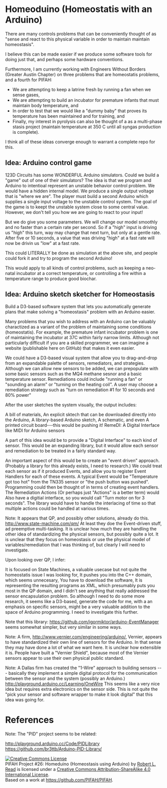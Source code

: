 # Homeoduino (Homeostatis with an Arduino)

There are many controls problems that can be conveniently thought of as "sense and react to this physical variable in order to maintain maintain homeostasis".

I believe this can be made easier if we produce some software tools for doing just that, and perhaps some hardware conventions.

Furthermore, I am currently working with Engineers Without Borders (Greater Austin Chapter) on three problems that are homeostatis problems, and a fourth for PIFAH:
* We are attempting to keep a latrine fresh by running a fan when we sense gases,
* We are attempting to build an incubator for premature infants that must maintain body temperature, and
* In order to test that we would like a "dummy baby" that proves its temperature has been maintained and for training, and
* Finally, my interest in pyrolysis can also be thought of a as a multi-phase stasis project (maintain temperature at 350 C until all syngas production is complete).

I think all of these ideas converge enough to warrant a complete repo for this.

## Idea: Arduino control game

123D Circuits has some WONDERFUL Arduino simulators. Could we build a "game" out of one of their simulators? The idea is that we program and Arduino to intentioal represent an unstable behavior control problem. We would have a hidden internal model. We produce a single output voltage that is "where we are". The player must build a second Arduino which supplies a single input voltage to the unstable control system. The goal of the game is to keept the unstable system close to some central value. However, we don't tell you how we are going to react to your input!

But we do give you some parameters. We will change our model smoothly and no faster than a certain rate per second. So if a "high" input is driving us "high" this turn, way may change that next turn, but only at a gentle rate. After five or 10 seconds, a value that was driving "high" at a fast rate will now be drivin us "low" at a fast rate.

This could LITERALLY be done as simulation at the above site, and people could fork it and try to program the second Arduino!

This would apply to all kinds of control problems, such as keeping a neo-natal incubator at a correct temperature, or controlling a fire within a temperature range to produce good biochar.

## Idea: Arduino sketch sketcher for Homeostasis

Build a D3-based software system that lets you automatically generate plans that make solving a "homeostasis" problem with an Arduino easier.

Many problems that you wish to address with an Arduino can be valuably charactized as a variant of the problem of maintaining some conditions (homeostatis). For example, the premature infant incubator problem is one of maintaining the incubator at 37C within fairly narrow limits. Although not particularly difficult if you are a skilled programmer, we can imagine a website (publishable here on GitHub) that makes it even easier.

We could have a D3-based visual system that allow you to drag-and-drop from an expandable palette of sensors, remediators, and strategies. Although we can allow new sensors to be added, we can prepopulate with some basic sensors such as the MQ4 methane sesnor and a basic temperature sensor. Remediations could include "running a fan" or "sounding an alarm" or "turning on the heating coil". A user may choose a remediation strategy such as "turn on remediation #1 for 10 seconds and 80% power"

After the user sketches the system visually, the output includes:

A bill of materials,
An explicit sktech that can be downloaded directly into the Arduino, 
A library-based Arduino sketch,
A schematic, and even
A printed circuit board---this would be pushing it!
RemeDI: A Digital Interface like MIDI for Arduino sensors

A part of this idea would be to provide a "Digital Interface" to each kind of sensor. This would be an expanding library, but it would allow each sensor and remediation to be treated in a fairly standard way.

An important aspect of this would be to create an "event driven" approach. (Probably a library for this already exists, I need to research.) We could treat each sensor as if it produced Events, and allow you to register Event Handlers for each of these events. A typical Event would be "Temperature got too hot" from the TN335 sensor or "the push button was pushed". Programming could then be thought of in terms of creating event handlers. The Remediation Actions (Or perhaps just "Actions" is a better term) would Also have a digitial interface, so you would call "Turn motor on for 3 seconds". The library would have to handle the interlacing of time so that multiple actions could be handled at various times.

Note: It appears that QP, and possibly other solutions, already do this. http://www.state-machine.com/qm/ At least they doe the Event-driven stuff, ad preemptive multi-tasking. It is unclear how much they are handling the other idea of standardizing the physical sensors, but possibly quite a lot. It is unclear that they focus on homeostasis or use the physical model of variables/remediation that I was thinking of, but clearly I will need to investigate.

Upon looking over QP, I infer:

It is focused on State Machines, a valuable usecase but not quite the homeostatis issue I was looking for,
It pushes you into the C++ domain, which seems unnecesary,
You have to download the software,
It is representing the resulting programs as XML, which presumably puts you most in the QP domain, and
I didn't see anything that really addressed the sensor encapsulation problem.
So although I need to do some more research, it seems like a D3-based, generate the code for me, with a an emphasis on specific sensors, might be a very valuable addition to the space of Arduino programming. I need to investigate this further.

Note that this library: https://github.com/igormiktor/arduino-EventManager seems somewhat simpler, but very similar in some ways.

Note: A firm, http://www.vernier.com/engineering/arduino/, Vernier, appears to have standardized their own line of sensors for the Arduino. In that sense they may have done a lot of what we want here. It is unclear how extensible it is. People have built a "Vernier Shield", because most of the Vernier sensors appear to use their own physical public standard.

Note: A Dallas firm has created the "1-Wire" approach to building sensors --- basically they implement a simple digital protocol for the communication between the sensor and the system (possibly an Arduino.) http://playground.arduino.cc/Learning/OneWire This seems like a very nice idea but requires extra electronics on the sensor side. This is not quite the "pick your sensor and software wrapper to make it look digital" that this idea was going for.

# References

Note: The "PID" project seems to be related:

http://playground.arduino.cc/Code/PIDLibrary
https://github.com/br3ttb/Arduino-PID-Library/


<a rel="license" href="http://creativecommons.org/licenses/by-sa/4.0/"><img alt="Creative Commons License" style="border-width:0" src="https://i.creativecommons.org/l/by-sa/4.0/88x31.png" /></a><br /><span xmlns:dct="http://purl.org/dc/terms/" href="http://purl.org/dc/dcmitype/Text" property="dct:title" rel="dct:type">PIFAH Project #26: Homeduino (Homeostasis using Arduino)</span> by <a xmlns:cc="http://creativecommons.org/ns#" href="https://github.com/PIFAH/PIFAH" property="cc:attributionName" rel="cc:attributionURL">Robert L. Read</a> is licensed under a <a rel="license" href="http://creativecommons.org/licenses/by-sa/4.0/">Creative Commons Attribution-ShareAlike 4.0 International License</a>.<br />Based on a work at <a xmlns:dct="http://purl.org/dc/terms/" href="https://github.com/PIFAH/PIFAH" rel="dct:source">https://github.com/PIFAH/PIFAH</a>. 
